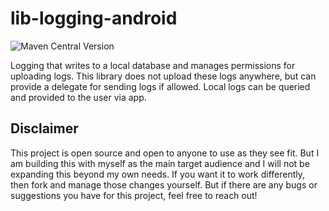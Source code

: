 # lib-logging-android

![Maven Central Version](https://img.shields.io/maven-central/v/dev.tunnicliff/lib-logging-android)

Logging that writes to a local database and manages permissions for uploading logs.
This library does not upload these logs anywhere, but can provide a delegate for sending logs
if allowed.
Local logs can be queried and provided to the user via app.

## Disclaimer

This project is open source and open to anyone to use as they see fit.
But I am building this with myself as the main target audience and I will not be expanding this
beyond my own needs.
If you want it to work differently, then fork and manage those changes yourself.
But if there are any bugs or suggestions you have for this project, feel free to reach out!
